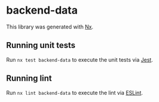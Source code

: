 # backend-data

This library was generated with [Nx](https://nx.dev).

## Running unit tests

Run `nx test backend-data` to execute the unit tests via [Jest](https://jestjs.io).

## Running lint

Run `nx lint backend-data` to execute the lint via [ESLint](https://eslint.org/).
